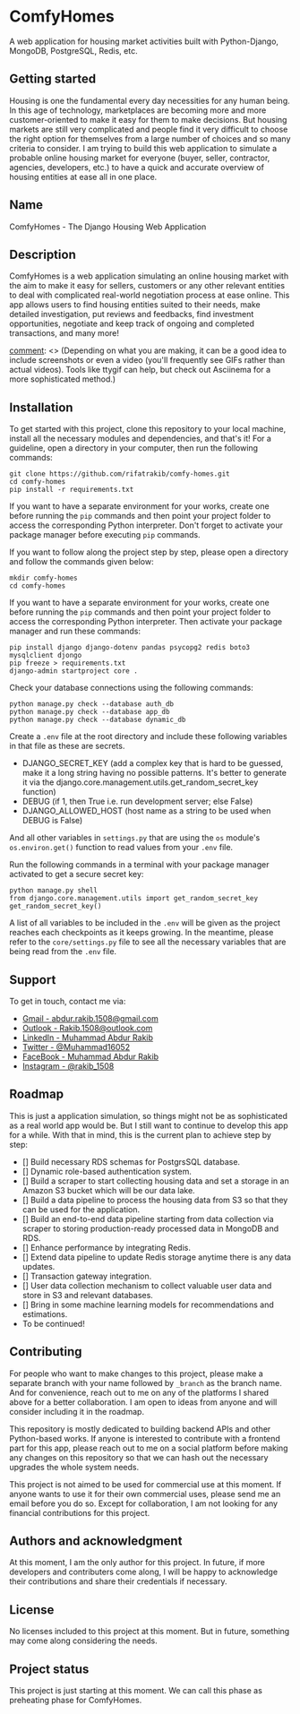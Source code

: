 # ComfyHomes

A web application for housing market activities built with Python-Django, MongoDB, PostgreSQL, Redis, etc.

## Getting started

Housing is one the fundamental every day necessities for any human being. In this age of technology, marketplaces are becoming more and more customer-oriented to make it easy for them to make decisions. But housing markets are still very complicated and people find it very difficult to choose the right option for themselves from a large number of choices and so many criteria to consider. I am trying to build this web application to simulate a probable online housing market for everyone (buyer, seller, contractor, agencies, developers, etc.) to have a quick and accurate overview of housing entities at ease all in one place.

## Name
ComfyHomes - The Django Housing Web Application

## Description

ComfyHomes is a web application simulating an online housing market with the aim to make it easy for sellers, customers or any other relevant entities to deal with complicated real-world negotiation process at ease online. This app allows users to find housing entities suited to their needs, make detailed investigation, put reviews and feedbacks, find investment opportunities, negotiate and keep track of ongoing and completed transactions, and many more!

[comment]: <> (## Badges)
[comment]: <> (On some READMEs, you may see small images that convey metadata, such as whether or not all the tests are passing for the project. You can use Shields to add some to your README. Many services also have instructions for adding a badge.)

[comment]: <> (## Visuals)
[comment]: <> (Depending on what you are making, it can be a good idea to include screenshots or even a video (you'll frequently see GIFs rather than actual videos). Tools like ttygif can help, but check out Asciinema for a more sophisticated method.)

## Installation

To get started with this project, clone this repository to your local machine, install all the necessary modules and dependencies, and that's it! For a guideline, open a directory in your computer, then run the following commands:

```
git clone https://github.com/rifatrakib/comfy-homes.git
cd comfy-homes
pip install -r requirements.txt
```

If you want to have a separate environment for your works, create one before running the `pip` commands and then point your project folder to access the corresponding Python interpreter. Don't forget to activate your package manager before executing `pip` commands.

If you want to follow along the project step by step, please open a directory and follow the commands given below:

```
mkdir comfy-homes
cd comfy-homes
```

If you want to have a separate environment for your works, create one before running the `pip` commands and then point your project folder to access the corresponding Python interpreter. Then activate your package manager and run these commands:

```
pip install django django-dotenv pandas psycopg2 redis boto3 mysqlclient djongo
pip freeze > requirements.txt
django-admin startproject core .
```

Check your database connections using the following commands:

```
python manage.py check --database auth_db
python manage.py check --database app_db
python manage.py check --database dynamic_db
```

Create a `.env` file at the root directory and include these following variables in that file as these are secrets.

- DJANGO_SECRET_KEY (add a complex key that is hard to be guessed, make it a long string having no possible patterns. It's better to generate it via the django.core.management.utils.get_random_secret_key function)
- DEBUG (if 1, then True i.e. run development server; else False)
- DJANGO_ALLOWED_HOST (host name as a string to be used when DEBUG is False)

And all other variables in `settings.py` that are using the `os` module's `os.environ.get()` function to read values from your `.env` file.

Run the following commands in a terminal with your package manager activated to get a secure secret key:

```
python manage.py shell
from django.core.management.utils import get_random_secret_key
get_random_secret_key()
```

A list of all variables to be included in the `.env` will be given as the project reaches each checkpoints as it keeps growing. In the meantime, please refer to the `core/settings.py` file to see all the necessary variables that are being read from the `.env` file.

[comment]: <> (## Usage)
[comment]: <> (Use examples liberally, and show the expected output if you can. It's helpful to have inline the smallest example of usage that you can demonstrate, while providing links to more sophisticated examples if they are too long to reasonably include in the README.)

## Support

To get in touch, contact me via:

- [Gmail - abdur.rakib.1508@gmail.com](mailto:abdur.rakib.1508@gmail.com)
- [Outlook - Rakib.1508@outlook.com](mailto:Rakib.1508@outlook.com)
- [LinkedIn - Muhammad Abdur Rakib](https://www.linkedin.com/in/md-abdur-rakib-1508/)
- [Twitter - @Muhammad16052](https://twitter.com/Muhammad16052)
- [FaceBook - Muhammad Abdur Rakib](https://www.facebook.com/rifat.rakib.1508/)
- [Instagram - @rakib_1508](https://www.instagram.com/rakib_1508/)

## Roadmap

This is just a application simulation, so things might not be as sophisticated as a real world app would be. But I still want to continue to develop this app for a while. With that in mind, this is the current plan to achieve step by step:

- [] Build necessary RDS schemas for PostgrsSQL database.
- [] Dynamic role-based authentication system.
- [] Build a scraper to start collecting housing data and set a storage in an Amazon S3 bucket which will be our data lake.
- [] Build a data pipeline to process the housing data from S3 so that they can be used for the application.
- [] Build an end-to-end data pipeline starting from data collection via scraper to storing production-ready processed data in MongoDB and RDS.
- [] Enhance performance by integrating Redis.
- [] Extend data pipeline to update Redis storage anytime there is any data updates.
- [] Transaction gateway integration.
- [] User data collection mechanism to collect valuable user data and store in S3 and relevant databases.
- [] Bring in some machine learning models for recommendations and estimations.
- To be continued!

## Contributing

For people who want to make changes to this project, please make a separate branch with your name followed by `_branch` as the branch name. And for convenience, reach out to me on any of the platforms I shared above for a better collaboration. I am open to ideas from anyone and will consider including it in the roadmap.

This repository is mostly dedicated to building backend APIs and other Python-based works. If anyone is interested to contribute with a frontend part for this app, please reach out to me on a social platform before making any changes on this repository so that we can hash out the necessary upgrades the whole system needs.

This project is not aimed to be used for commercial use at this moment. If anyone wants to use it for their own commercial uses, please send me an email before you do so. Except for collaboration, I am not looking for any financial contributions for this project.

## Authors and acknowledgment

At this moment, I am the only author for this project. In future, if more developers and contributers come along, I will be happy to acknowledge their contributions and share their credentials if necessary.

## License

No licenses included to this project at this moment. But in future, something may come along considering the needs.

## Project status

This project is just starting at this moment. We can call this phase as preheating phase for ComfyHomes.
